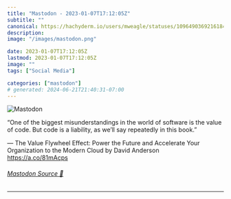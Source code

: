 ```yaml
---
title: "Mastodon - 2023-01-07T17:12:05Z"
subtitle: ""
canonical: https://hachyderm.io/users/mweagle/statuses/109649036921618457
description:
image: "/images/mastodon.png"

date: 2023-01-07T17:12:05Z
lastmod: 2023-01-07T17:12:05Z
image: ""
tags: ["Social Media"]

categories: ["mastodon"]
# generated: 2024-06-21T21:40:31-07:00
---
```

![Mastodon](/images/mastodon.png)

<p>“One of the biggest misunderstandings in the world of software is the value of code. But code is a liability, as we’ll say repeatedly in this book.”</p><p>— The Value Flywheel Effect: Power the Future and Accelerate Your Organization to the Modern Cloud by David Anderson<br /><a href="https://a.co/81mAcps" target="_blank" rel="nofollow noopener noreferrer" translate="no"><span class="invisible">https://</span><span class="">a.co/81mAcps</span><span class="invisible"></span></a></p>


###### [Mastodon Source 🐘](https://hachyderm.io/@mweagle/109649036921618457)

___
